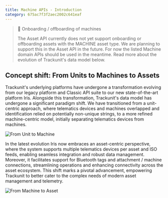 ```yaml
---
title: Machine APIs - Introduction
category: 675ac7f3f2aec2002c641eaf
---
```


> 🚧 Onboarding / offboarding of machines
> 
> The Asset API currently does not yet support onboarding or offboarding assets with the MACHINE asset type. We are planning to support this in the Asset API in the future. For now the listed Machine domain APIs should be used in the meantime. Read more about the evolution of Trackunit's data model below.

## Concept shift: From Units to Machines to Assets

Trackunit's underlying platforms have undergone a transformation evolving from our legacy platform and Classic API suite to our new state-of-the-art platform Iris. Alongside this transformation, Trackunit's data model has undergone a significant paradigm shift. We have transitioned from a unit-centric approach, where telematics devices and machines overlapped and identification relied on potentially non-unique strings, to a more refined machine-centric model, initially separating telematics devices from machines.

![From Unit to Machine](https://cdn.statically.io/gh/trackunit/developer-hub/master/api-docs/unit-to-machine.png)

In the latest evolution Iris now embraces an asset-centric perspective, where the system supports multiple telematics devices per asset and ISO feeds, enabling seamless integration and robust data management. Moreover, it facilitates support for Bluetooth tags and attachment / machine connections, streamlining operations and enhancing connectivity across the asset ecosystem. This shift marks a pivotal advancement, empowering Trackunit to better cater to the complex needs of modern asset management and telemetry.

![From Machine to Asset](https://cdn.statically.io/gh/trackunit/developer-hub/master/api-docs/machine-to-asset.png)
